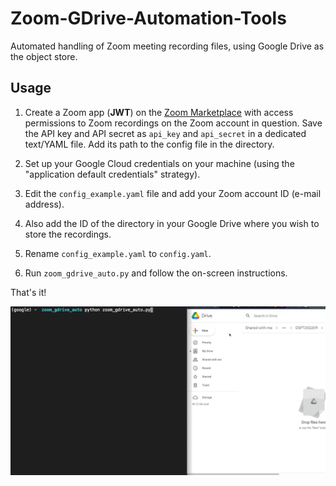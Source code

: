 # Zoom-GDrive-Automation-Tools
Automated handling of Zoom meeting recording files, using Google Drive as the object store.

## Usage

1. Create a Zoom app (**JWT**) on the [Zoom Marketplace](https://marketplace.zoom.us) with access permissions to Zoom recordings on the Zoom account in question. Save the API key and API secret as `api_key` and `api_secret` in a dedicated text/YAML file. Add its path to the config file in the directory.

2. Set up your Google Cloud credentials on your machine (using the "application default credentials" strategy).

3. Edit the `config_example.yaml` file and add your Zoom account ID (e-mail address).

4. Also add the ID of the directory in your Google Drive where you wish to store the recordings.

5. Rename `config_example.yaml` to `config.yaml`.

6. Run `zoom_gdrive_auto.py` and follow the on-screen instructions.

That's it!

![Usage example](https://github.com/mjlindberg/Zoom-GDrive-Automation-Tools/blob/main/zoom_gdrive.gif?raw=true)
